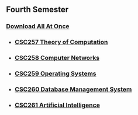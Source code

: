 ## Fourth Semester

### [Download All At Once](https://samriddhicollegeedunp-my.sharepoint.com/:f:/g/personal/wilsonshrestha_samriddhicollege_edu_np/EkYttxp68XNHkNpx17B9XkoBoSLFMl-WM9yf4oj8RK8V3w?e=d73VSI)

- ### [CSC257 Theory of Computation](https://github.com/WilcyWilson/CSIT-All/tree/master/FourthSemester/TheoryOfComputation#readme)

- ### [CSC258 Computer Networks](https://github.com/WilcyWilson/CSIT-All/tree/master/FourthSemester/ComputerNetworks#readme)

- ### [CSC259 Operating Systems](https://github.com/WilcyWilson/CSIT-All/tree/master/FourthSemester/OperatingSystems#readme)

- ### [CSC260 Database Management System](https://github.com/WilcyWilson/CSIT-All/tree/master/FourthSemester/DatabaseManagementSystem#readme)

- ### [CSC261 Artificial Intelligence](https://github.com/WilcyWilson/CSIT-All/tree/master/FourthSemester/ArtificialIntelligence#readme)


